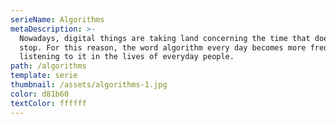 ```yaml
---
serieName: Algorithms
metaDescription: >-
  Nowadays, digital things are taking land concerning the time that doesn't
  stop. For this reason, the word algorithm every day becomes more frequent in
  listening to it in the lives of everyday people.
path: /algorithms
template: serie
thumbnail: /assets/algorithms-1.jpg
color: d81b60
textColor: ffffff
---
```


